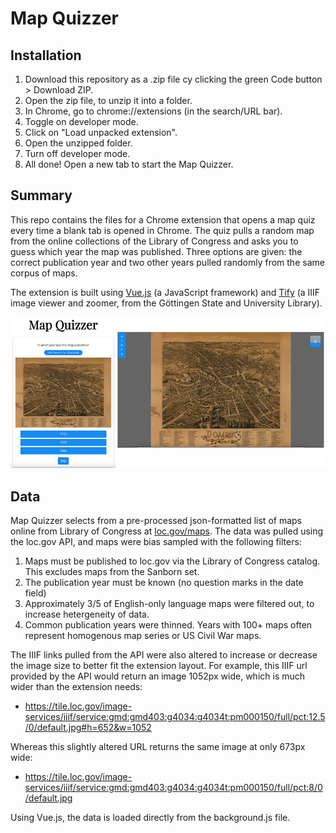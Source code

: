 # Map Quizzer

## Installation

1. Download this repository as a .zip file cy clicking the green Code button > Download ZIP.
1. Open the zip file, to unzip it into a folder.
2. In Chrome, go to chrome://extensions (in the search/URL bar). 
3. Toggle on developer mode.
4. Click on "Load unpacked extension".
5. Open the unzipped folder. 
5. Turn off developer mode.
6. All done! Open a new tab to start the Map Quizzer.

## Summary 

This repo contains the files for a Chrome extension that opens a map quiz every time a blank tab is opened in Chrome. The quiz pulls a random map from the online collections of the Library of Congress and asks you to guess which year the map was published. Three options are given: the correct publication year and two other years pulled randomly from the same corpus of maps. 

The extension is built using [Vue.js](https://github.com/vuejs/vue) (a JavaScript framework) and [Tify](https://www.sub.uni-goettingen.de/digitale-bibliothek/digitale-werkzeuge/dokumentbetrachter-tify/) (a IIIF image viewer and zoomer, from the Göttingen State and University Library).  

![Twoo screenshots of Map Quizzer. Main page with map and three date options. Zoom page with ten-second countdown.](images/screenshot.jpg)


## Data
Map Quizzer selects from a pre-processed json-formatted list of maps online from Library of Congress at [loc.gov/maps](https://www.loc.gov/maps). The data was pulled using the loc.gov API, and maps were bias sampled with the following filters:

1. Maps must be published to loc.gov via the Library of Congress catalog. This excludes maps from the Sanborn set. 
2. The publication year must be known (no question marks in the date field)
3. Approximately 3/5 of English-only language maps were filtered out, to increase hetergeneity of data.
4. Common publication years were thinned. Years with 100+ maps often represent homogenous map series or  US Civil War maps.

The IIIF links pulled from the API were also altered to increase or decrease the image size to better fit the extension layout. For example, this IIIF url provided by the API would return an image 1052px wide, which is much wider than the extension needs:

- https://tile.loc.gov/image-services/iiif/service:gmd:gmd403:g4034:g4034t:pm000150/full/pct:12.5/0/default.jpg#h=652&w=1052

Whereas this slightly altered URL returns the same image at only 673px wide:

- https://tile.loc.gov/image-services/iiif/service:gmd:gmd403:g4034:g4034t:pm000150/full/pct:8/0/default.jpg

Using Vue.js, the data is loaded directly from the background.js file. 
